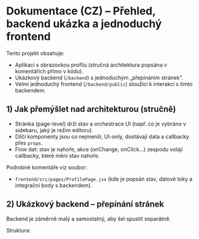 # Dokumentace (CZ) – Přehled, backend ukázka a jednoduchý frontend

Tento projekt obsahuje:
- Aplikaci s obrazovkou profilu (stručná architektura popsána v komentářích přímo v kódu).
- Ukázkový backend (`/backend`) s jednoduchým „přepínáním stránek“.
- Velmi jednoduchý frontend (`/backend/public`) sloužící k interakci s tímto backendem.

## 1) Jak přemýšlet nad architekturou (stručně)

- Stránka (page-level) drží stav a orchestrace UI (např. co je vybráno v sidebaru, jaký je režim editoru).
- Dílčí komponenty jsou co nejmenší, UI-only, dostávají data a callbacky přes `props`.
- Flow dat: stav je nahoře, akce (onChange, onClick…) zespodu volají callbacky, které mění stav nahoře.

Podrobné komentáře viz soubor:
- `frontend/src/pages/ProfilePage.jsx` (kde je popsán stav, datové toky a integrační body s backendem).

## 2) Ukázkový backend – přepínání stránek

Backend je záměrně malý a samostatný, aby šel spustit separátně.

Struktura:

